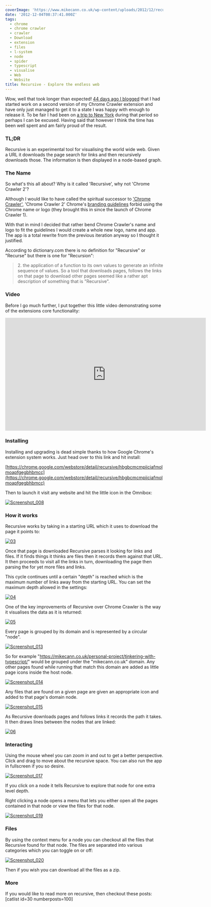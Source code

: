 ```yaml
---
coverImage: 'https://www.mikecann.co.uk/wp-content/uploads/2012/12/recursive.png'
date: '2012-12-04T08:37:41.000Z'
tags:
  - chrome
  - chrome crawler
  - crawler
  - Download
  - extension
  - files
  - l-system
  - node
  - spider
  - typescript
  - visualise
  - Web
  - Website
title: Recursive - Explore the endless web
---
```


Wow, well that took longer than expected! [44 days ago I blogged](https://mikecann.co.uk/personal-project/tinkering-with-typescript/) that I had started work on a second version of my Chrome Crawler extension and have only just managed to get it to a state I was happy with enough to release it. To be fair I had been on [a trip to New York](https://mikecann.co.uk/photos-personal/new-york-new-york/) during that period so perhaps I can be excused. Having said that however I think the time has been well spent and am fairly proud of the result.

<!-- more -->

### TL;DR

Recursive is an experimental tool for visualising the world wide web. Given a URL it downloads the page search for links and then recursively downloads those. The information is then displayed in a node-based graph.

<!--more-->

### The Name

So what's this all about? Why is it called 'Recursive', why not 'Chrome Crawler 2'?

Although I would like to have called the spiritual successor to ['Chrome Crawler'](https://mikecann.co.uk/personal-project/chrome-crawler-a-web-crawler-written-in-javascript/), 'Chrome Crawler 2' Chrome's [branding guidelines](https://developers.google.com/chrome/web-store/branding) forbid using the Chrome name or logo (they brought this in since the launch of Chrome Crawler 1).

With that in mind I decided that rather bend Chrome Crawler's name and logo to fit the guidelines I would create a whole new logo, name and app. The app is a total rewrite from the previous iteration anyway so I thought it justified.

According to dictionary.com there is no definition for "Recursive" or "Recurse" but there is one for "Recursion":

> 2\. the application of a function to its own values to generate an infinite sequence of values.
> So a tool that downloads pages, follows the links on that page to download other pages seemed like a rather apt description of something that is "Recursive".

### Video

Before I go much further, I put together this little video demonstrating some of the extensions core functionality:

<iframe width="640" height="360" src="https://www.youtube.com/embed/oNdpoM5Vhsc" frameborder="0" allowfullscreen></iframe>

### Installing

Installing and upgrading is dead simple thanks to how Google Chrome's extension system works. Just head over to this link and hit install:

[https://chrome.google.com/webstore/detail/recursive/hbgbcmcmpiiciafmolmoapfgegbhbmcc](https://chrome.google.com/webstore/detail/recursive/hbgbcmcmpiiciafmolmoapfgegbhbmcc)

Then to launch it visit any website and hit the little icon in the Omnibox:

[![](https://mikecann.co.uk/wp-content/uploads/2012/12/Screenshot_008.png "Screenshot_008")](https://mikecann.co.uk/wp-content/uploads/2012/12/Screenshot_008.png)

### How it works

Recursive works by taking in a starting URL which it uses to download the page it points to:

[![](https://mikecann.co.uk/wp-content/uploads/2012/12/03.jpg "03")](https://mikecann.co.uk/wp-content/uploads/2012/12/03.jpg)

Once that page is downloaded Recursive parses it looking for links and files. If it finds things it thinks are files then it records them against that URL. It then proceeds to visit all the links in turn, downloading the page then parsing the for yet more files and links.

This cycle continues until a certain "depth" is reached which is the maximum number of links away from the starting URL. You can set the maximum depth allowed in the settings:

[![](https://mikecann.co.uk/wp-content/uploads/2012/12/04.jpg "04")](https://mikecann.co.uk/wp-content/uploads/2012/12/04.jpg)

One of the key improvements of Recursive over Chrome Crawler is the way it visualises the data as it is returned:

[![](https://mikecann.co.uk/wp-content/uploads/2012/12/05.jpg "05")](https://mikecann.co.uk/wp-content/uploads/2012/12/05.jpg)

Every page is grouped by its domain and is represented by a circular "node".

[![](https://mikecann.co.uk/wp-content/uploads/2012/12/Screenshot_013.png "Screenshot_013")](https://mikecann.co.uk/wp-content/uploads/2012/12/Screenshot_013.png)

So for example "https://mikecann.co.uk/personal-project/tinkering-with-typescript/" would be grouped under the "mikecann.co.uk" domain. Any other pages found while running that match this domain are added as little page icons inside the host node.

[![](https://mikecann.co.uk/wp-content/uploads/2012/12/Screenshot_014.png "Screenshot_014")](https://mikecann.co.uk/wp-content/uploads/2012/12/Screenshot_014.png)

Any files that are found on a given page are given an appropriate icon and added to that page's domain node.

[![](https://mikecann.co.uk/wp-content/uploads/2012/12/Screenshot_015.png "Screenshot_015")](https://mikecann.co.uk/wp-content/uploads/2012/12/Screenshot_015.png)

As Recursive downloads pages and follows links it records the path it takes. It then draws lines between the nodes that are linked:

[![](https://mikecann.co.uk/wp-content/uploads/2012/12/06.jpg "06")](https://mikecann.co.uk/wp-content/uploads/2012/12/06.jpg)

### Interacting

Using the mouse wheel you can zoom in and out to get a better perspective. Click and drag to move about the recursive space. You can also run the app in fullscreen if you so desire.

[![](https://mikecann.co.uk/wp-content/uploads/2012/12/Screenshot_017.png "Screenshot_017")](https://mikecann.co.uk/wp-content/uploads/2012/12/Screenshot_017.png)

If you click on a node it tells Recursive to explore that node for one extra level depth.

Right clicking a node opens a menu that lets you either open all the pages contained in that node or view the files for that node.

[![](https://mikecann.co.uk/wp-content/uploads/2012/12/Screenshot_019.png "Screenshot_019")](https://mikecann.co.uk/wp-content/uploads/2012/12/Screenshot_019.png)

### Files

By using the context menu for a node you can checkout all the files that Recursive found for that node. The files are separated into various categories which you can toggle on or off:

[![](https://mikecann.co.uk/wp-content/uploads/2012/12/Screenshot_020.png "Screenshot_020")](https://mikecann.co.uk/wp-content/uploads/2012/12/Screenshot_020.png)

Then if you wish you can download all the files as a zip.

### More

If you would like to read more on recursive, then checkout these posts:
[catlist id=30 numberposts=100]
